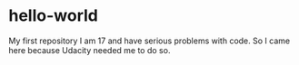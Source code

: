 # hello-world
My first repository
I am 17 and have serious problems with code.
So I came here because Udacity needed me to do so.

